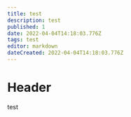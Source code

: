 ```yaml
---
title: test
description: test
published: 1
date: 2022-04-04T14:18:03.776Z
tags: test
editor: markdown
dateCreated: 2022-04-04T14:18:03.776Z
---
```


# Header
test